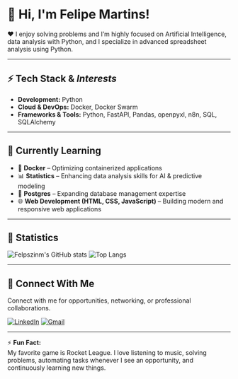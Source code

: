 # 👋 Hi, I'm Felipe Martins!

❤️ I enjoy solving problems and I’m highly focused on Artificial Intelligence, data analysis with Python, and I specialize in advanced spreadsheet analysis using Python.

---

## ⚡ Tech Stack & *Interests*

- **Development:** Python  
- **Cloud & DevOps:** Docker, Docker Swarm  
- **Frameworks & Tools:** Python, FastAPI, Pandas, openpyxl, n8n, SQL, SQLAlchemy

---

## 🌱 Currently Learning

- 🐳 **Docker** – Optimizing containerized applications
- 📊 **Statistics** – Enhancing data analysis skills for AI & predictive modeling  
- 🐘 **Postgres** – Expanding database management expertise  
- 🌐 **Web Development (HTML, CSS, JavaScript)** – Building modern and responsive web applications  

---

## 🔢 Statistics
![Felpszinm's GitHub stats](https://github-readme-stats.vercel.app/api?username=felpszinm&show_icons=true&theme=dark) ![Top Langs](https://github-readme-stats.vercel.app/api/top-langs/?username=felpszinm&layout=compact)

---

## 📮 Connect With Me

Connect with me for opportunities, networking, or professional collaborations.

[![LinkedIn](https://img.shields.io/badge/LinkedIn-0077B5?style=for-the-badge&logo=linkedin&logoColor=white)](https://www.linkedin.com/in/felipemartinsdev/) [![Gmail](https://img.shields.io/badge/Gmail-D14836?style=for-the-badge&logo=gmail&logoColor=white)](mailto:felipemartinz480@gmail.com)


---

⚡ **Fun Fact:**  
My favorite game is Rocket League. I love listening to music, solving problems, automating tasks whenever I see an opportunity, and continuously learning new things.  


